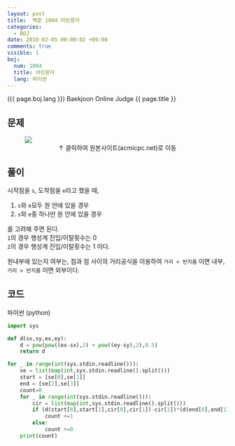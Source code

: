 ```yaml
---
layout: post
title:  백준 1004 어린왕자
categories:
  - BOJ
date: 2018-02-05 00:00:02 +09:00
comments: true
visible: 1
boj:
  num: 1004
  title: 어린왕자
  lang: 파이썬
---
```


({{ page.boj.lang }}) Baekjoon Online Judge {{ page.title }}


## 문제

<figure>
<a href="https://www.acmicpc.net/problem/{{ page.boj.num }}" target="_blank">
<img src="/assets/posts/boj/{{ page.boj.num }}.png"></a>
<figcaption align="middle">
&uarr; 클릭하여 원본사이트(acmicpc.net)로 이동
</figcaption>
</figure>

## 풀이
시작점을 `s`, 도착점을 `e`라고 했을 때,
1. `s`와 `e`모두 원 안에 있을 경우
2. `s`와 `e`중 하나만 원 안에 있을 경우

를 고려해 주면 된다. <br />
`1`의 경우 행성계 진입/이탈횟수는 0 <br />
`2`의 경우 행성계 진입/이탈횟수는 1 이다.

원내부에 있는지 여부는, 점과 점 사이의 거리공식을 이용하여 `거리 < 반지름` 이면 내부, `거리 > 반지름` 이면 외부이다. <br />

## 코드
파이썬 (python)
```py
import sys

def d(sx,sy,ex,ey):
    d = pow(pow((ex-sx),2) + pow((ey-sy),2),0.5)
    return d

for _ in range(int(sys.stdin.readline())):
    se = list(map(int,sys.stdin.readline().split()))
    start = [se[0],se[1]]
    end = [se[2],se[3]]
    count=0
    for _ in range(int(sys.stdin.readline())):
        cir = list(map(int,sys.stdin.readline().split()))
        if (d(start[0],start[1],cir[0],cir[1])-cir[2])*(d(end[0],end[1],cir[0],cir[1])-cir[2])<0: # 두점 중 하나만 내부
            count +=1
        else:
            count +=0
    print(count)
```
